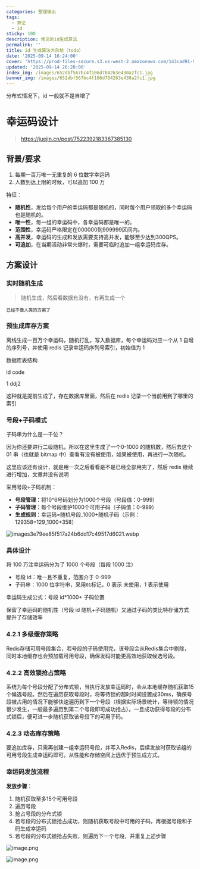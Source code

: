 ```yaml
---
categories: 整理输出
tags:
  - 算法
  - id
sticky: 100
description: 常见的id生成算法
permalink: ''
title: id 生成算法大杂烩（todo）
date: '2025-09-14 16:24:00'
cover: 'https://prod-files-secure.s3.us-west-2.amazonaws.com/143cad91-961b-48b0-82dc-78fbb6eb5abe/66bdab08-2c95-4215-a279-9a664fd9f37b/wallhaven-85lly2.jpg?X-Amz-Algorithm=AWS4-HMAC-SHA256&X-Amz-Content-Sha256=UNSIGNED-PAYLOAD&X-Amz-Credential=ASIAZI2LB46626O2BX5A%2F20250920%2Fus-west-2%2Fs3%2Faws4_request&X-Amz-Date=20250920T020041Z&X-Amz-Expires=3600&X-Amz-Security-Token=IQoJb3JpZ2luX2VjEGoaCXVzLXdlc3QtMiJHMEUCIQCM5Oaiku3FZbfGRD4Tvz%2FUxEpppEE6gAIj47snS1OTKgIgSheOCYIaSVV%2B0vUnN6mat5zFH%2BqDEJxu4TGdaJ%2FKMLIqiAQI4%2F%2F%2F%2F%2F%2F%2F%2F%2F%2F%2FARAAGgw2Mzc0MjMxODM4MDUiDBxVuGPxJ5OJTO55vircA242ASJd3crMINoRtYQwAhsXTUshnFIye7fH0a8vBM29vcXYkThvCFw%2BVqk8BB3giWSpYO%2Fk%2FkTkGEGaf2MJc2GzAgNPPpFkGP%2B%2FOLzKoMzSwFMCi4FwE27X2BWaXPd%2BbzABOb8%2FeGKNReKtYj2Lm6q9GTUopcDTgFWMSGTtsfyFaTkNzlIPiE3hCeuHlT9PyWqkzzR4DSOhyXJhOqJrPa2Dqrxes426Q6vaqe8C5er2wklWsVI64ciRgPvYVBssnALKV%2FOK%2B7aALPsgbB06Wx3%2Fa1UIua%2BCvn8W3XdpJ4BGhFkSqczK0tcaSnOXwYkwK8d%2BIqzdbqsI8iKUep0MiBKwKCKkC9SdHEGvA9qFZCOxH3loB3%2Bp%2B1nl1Cfx%2B2A%2FjO3NP2mr3A58jm0gBuzmf0o10UDpPnuARHDjqov%2BMQEZXNG7T5lGA4nDaVbI%2Fk2VvZ3ihC4f9WiN%2Bi0Q68W8%2BFsKA0hOHzXVLeK1VwVrz2AFqfkCXEx6C35423sdqpJW4DVX9a%2F%2FVdMzbeKVMVKpwA9vyrmtQve0M7nIm3zUdpYqbBVBkujpwx%2BHZaMQ58pYkM5JRRu9yA6G1ujcJveYUVQsoTm3qX%2F4WUiP%2BBw%2BPXjF%2FjiHeXM4uITIL9VVMPyLuMYGOqUBvfkznWD4RDo5GIrYw0JBAQTxXLI1XKPNZ7vCFueRo7dOND8yjTgL66ZyEUZr7q904Ndo3NmcJoBn7et75PHcjm7EY%2BFqJObR0nzj1gxMQULZdhd%2FgM6aPKG2BeTEXIYL9Szb7cwVMMICsu9bc6ZT7qShfh8GuSX5jczZdu68xJzywReUVBa7wd8XTTMDRAChxMaCVReSitAnD8gosGKEz6E%2FFjFA&X-Amz-Signature=1fef49947c2bc6bd83e5eaf7c17ecf06d9ba788d5565cbb5a8dc1041b037ad10&X-Amz-SignedHeaders=host&x-amz-checksum-mode=ENABLED&x-id=GetObject'
updated: '2025-09-14 20:20:00'
index_img: /images/652dbf567bc4f106d704263e430a2fc1.jpg
banner_img: /images/652dbf567bc4f106d704263e430a2fc1.jpg
---
```


分布式情况下，id 一般就不是自增了


# 幸运码设计

> https://juejin.cn/post/7522392183367385130

## 背景/要求

1. 每期一百万唯一无重复的 6 位数字幸运码
2. 人数到达上限的时候，可以追加 100 万

特征：

- **随机性**，发给每个用户的幸运码都是随机的，同时每个用户领取的多个幸运码也是随机的。
- **唯一性**，每一组的幸运码中，各幸运码都是唯一的。
- **范围性**，幸运码严格限定在000000到999999区间内。
- **高并发**，幸运码的生成和发放需要支持高并发，能够至少达到300QPS。
- **可追加**，在当期活动非常火爆时，需要可临时追加一组幸运码库存。

## 方案设计


### 实时随机生成

> 随机生成，然后看数据有没有，有再生成一个

`已经不像人类的方案了`


### 预生成库存方案


离线生成一百万个幸运码，随机打乱，写入数据库，每个幸运码对应一个从 1 自增的序列号，并使用 redis 记录幸运码序列号索引，初始值为 1


数据库表结构


id code


1 ddj2


这种就是提前生成了，存在数据库里面，然后在 redis 记录一个当前用到了哪里的索引


### 号段+子码模式


子码串为什么是一千位？


因为你还要进行二级随机，所以在这里生成了一个0-1000 的随机数，然后去这个 01 串（也就是 bitmap 中）查看有没有被使用，如果被使用，再进行一次随机。


这里应该还有设计，就是用一次之后看看是不是已经全部用完了，然后 redis 继续进行增加，文章并没有说明


采用号段+子码机制：

- **号段管理**：将10^6号码划分为1000个号段（号段值：0-999）
- **子码管理**：每个号段维护1000个可用子码（子码值：0-999）
- **生成规则**：幸运码=随机号段_1000+随机子码（示例：129358=129_1000+358）

![images3e79ee85f517a24b6dd17c49517d6021.webp](/images/00898df9e2516fa4f0f181649bb7126d.webp)


### 具体设计


将 100 万注幸运码分为了 1000 个号段（每段 1000 注）

- 号段 id：唯一且不重复，范围介于 0-999
- 子码串：1000 位字符串，采用`01`标记，0 表示 未使用，1 表示使用

幸运码生成公式：号段 id*1000+ 子码位置


保留了幸运码的随机性（号段 id 随机+子码随机）又通过子码的类比特存储方式提升了存储效率


### 4.2.1 多级缓存策略


Redis存储可用号段集合，若号段的子码使用完，该号段会从Redis集合中剔除，同时本地缓存也会预加载可用号段，确保发码时能更高效地获取候选号段。


### 4.2.2 高效锁抢占策略


系统为每个号段分配了分布式锁，当执行发放幸运码时，会从本地缓存随机获取15个候选号段。然后在遍历获取号段时，将等待锁的超时时间设置成30ms，确保号段被占用的情况下能够快速遍历到下一个号段（根据实际场景统计，等待锁的情况很少发生，一般最多遍历到第二个号段即可成功抢占）。一旦成功获得号段的分布式锁后，便可进一步随机获取该号段下的可用子码。


### 4.2.3 动态库存策略


要追加库存，只需再创建一组幸运码号段，并写入Redis，后续发放时获取该组的可用号段生成幸运码即可。从性能和存储空间上远优于预生成方式。


### 幸运码发放流程


**发放步骤**：

1. 随机获取至多15个可用号段
2. 遍历号段
3. 抢占号段的分布式锁
4. 若号段的分布式锁抢占成功，则随机获取号段中可用的子码，再根据号段和子码生成幸运码
5. 若号段的分布式锁抢占失败，则遍历下一个号段，并重复上述步骤

![image.png](/images/035399511e7a9d2be97ad9c7b0b1c6d7.png)


![image.png](/images/26032740c6d1a88a70a626c31b95f6fc.png)

